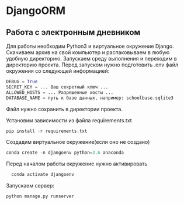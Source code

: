 # DjangoORM
## Работа с электронным дневником

Для работы необходим Python3 и виртуальное окружение Django.
Скачиваем архив на свой компьютер и распаковываем в любую удобную директорию.
Запускаем среду выполнения и переходим в директорию проекта.
Перед запуском нужно подготовить .env файл окружения со следующей информацией:
```Python
DEBUG = True
SECRET_KEY = ... Ваш секретный ключ ...
ALLOWED_HOSTS = ... Разрешенные хосты ...
DATABASE_NAME = путь к базе данных, например: schoolbase.sqlite3
```
Файл нужно сохранить в директории проекта.

Установим зависимости из файла requirements.txt
```Python
pip install -r requirements.txt
```
Создадим виртуальное окружение(если оно не создано)
```Python
conda create -n djangoenv python=3.6 anaconda 
```
Перед началом работы окружение нужно активировать
```Python
  conda activate djangoenv
```
Запускаем сервер:
``` Python 
python manage.py runserver
```



